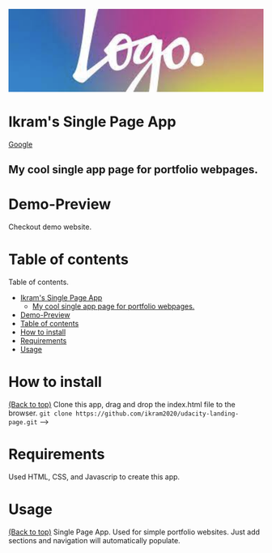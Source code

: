 ![Tux, the Linux mascot](logo.png)

# Ikram's Single Page App
[Google](https://google.com/)

## My cool single app page for portfolio webpages.


# Demo-Preview

Checkout demo website.


# Table of contents

Table of contents.

- [Ikram's Single Page App](#ikrams-single-page-app)
  - [My cool single app page for portfolio webpages.](#my-cool-single-app-page-for-portfolio-webpages)
- [Demo-Preview](#demo-preview)
- [Table of contents](#table-of-contents)
- [How to install](#how-to-install)
- [Requirements](#requirements)
- [Usage](#usage)

# How to install
[(Back to top)](#table-of-contents)
Clone this app, drag and drop the index.html file to the browser.
```git clone https://github.com/ikram2020/udacity-landing-page.git``` -->

# Requirements

Used HTML, CSS, and Javascrip to create this app.

# Usage
[(Back to top)](#table-of-contents)
Single Page App. Used for simple portfolio websites. Just add sections and navigation will automatically populate.
<!-- This is optional and it is used to give the user info on how to use the project after installation. This could be added in the Installation section also. -->
